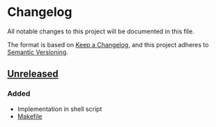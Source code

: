 # Changelog

All notable changes to this project will be documented in this file.

The format is based on [Keep a Changelog](https://keepachangelog.com/en/1.0.0/),
and this project adheres to [Semantic Versioning](https://semver.org/spec/v2.0.0.html).


## [Unreleased]

### Added

- Implementation in shell script
- [Makefile]


[unreleased]: https://github.com/aryelgois/dotfiler/compare/initial-commit...develop

[makefile]: Makefile
